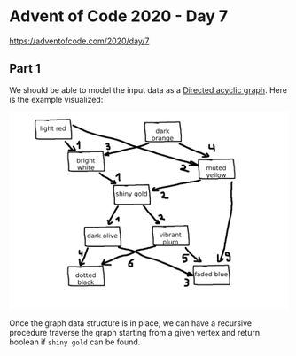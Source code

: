 # Advent of Code 2020 - Day 7

https://adventofcode.com/2020/day/7

## Part 1

We should be able to model the input data as a [Directed acyclic graph](https://en.wikipedia.org/wiki/Directed_acyclic_graph). Here is the example visualized:

![example_graph](example_graph.png)

Once the graph data structure is in place, we can have a recursive procedure traverse the graph starting from a given vertex and return boolean if `shiny gold` can be found.
